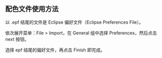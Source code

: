 配色文件使用方法
-------------

以 .epf 结尾的文件是 Eclipse 偏好文件（Eclipse Preferences File）。

依次展开菜单：File > Import，在 General 组中选择 Preferences，然后点击 next 按钮。

选择 epf 结尾的偏好文件，再点击 Finish 即完成。
